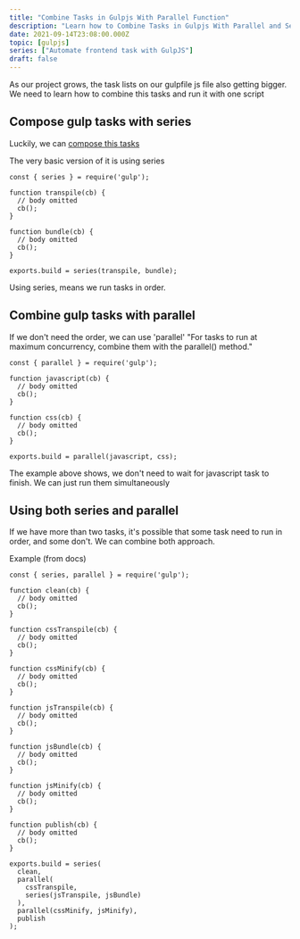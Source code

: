```yaml
---
title: "Combine Tasks in Gulpjs With Parallel Function"
description: "Learn how to Combine Tasks in Gulpjs With Parallel and Series Function as your tasks grow"
date: 2021-09-14T23:08:00.000Z
topic: [gulpjs]
series: ["Automate frontend task with GulpJS"]
draft: false
---
```

As our project grows, the task lists on our gulpfile js file also getting bigger. We need to learn how to combine this tasks and run it with one script

## Compose gulp tasks with series
Luckily, we can [compose this tasks](https://gulpjs.com/docs/en/getting-started/creating-tasks/#compose-tasks)

The very basic version of it is using series
```
const { series } = require('gulp');

function transpile(cb) {
  // body omitted
  cb();
}

function bundle(cb) {
  // body omitted
  cb();
}

exports.build = series(transpile, bundle);
```

Using series, means we run tasks in order.

## Combine gulp tasks with parallel
If we don't need the order, we can use 'parallel'
"For tasks to run at maximum concurrency, combine them with the parallel() method."

```
const { parallel } = require('gulp');

function javascript(cb) {
  // body omitted
  cb();
}

function css(cb) {
  // body omitted
  cb();
}

exports.build = parallel(javascript, css);
```

The example above shows, we don't need to wait for javascript task to finish. We can just run them simultaneously

## Using both series and parallel
If we have more than two tasks, it's possible that some task need to run in order, and some don't. We can combine both approach.

Example (from docs)
```
const { series, parallel } = require('gulp');

function clean(cb) {
  // body omitted
  cb();
}

function cssTranspile(cb) {
  // body omitted
  cb();
}

function cssMinify(cb) {
  // body omitted
  cb();
}

function jsTranspile(cb) {
  // body omitted
  cb();
}

function jsBundle(cb) {
  // body omitted
  cb();
}

function jsMinify(cb) {
  // body omitted
  cb();
}

function publish(cb) {
  // body omitted
  cb();
}

exports.build = series(
  clean,
  parallel(
    cssTranspile,
    series(jsTranspile, jsBundle)
  ),
  parallel(cssMinify, jsMinify),
  publish
);
```